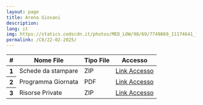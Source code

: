 ```yaml
---
layout: page
title: Arena Giovani
description:
lang: it
img: https://statics.cedscdn.it/photos/MED_LOW/98/69/7749869_11174641_fontanafredda_centro.jpg?webp
permalink: /C8/22-02-2025/
---
```


<table class="table">
  <thead>
    <tr>
      <th scope="col">#</th>
      <th scope="col">Nome File</th>
      <th scope="col">Tipo File</th>
      <th scope="col">Accesso</th>
    </tr>
  </thead>
  <tbody>
    <tr>
      <th scope="row">1</th>
      <td>Schede da stampare </td>
      <td>ZIP </td>
      <td><a href="https://drive.google.com/file/d/1-8LAB67s-x2vem-ZdkxIsxqNzllZCZec/view?usp=sharing">Link Accesso</a></td>
    </tr>
    <tr>
      <th scope="row">2</th>
      <td>Programma Giornata</td>
      <td>PDF </td>
      <td><a href="/assets/programma_oratorio_22_02_2025.pdf">Link Accesso</a></td>
    </tr>
   <tr>
      <th scope="row">3</th>
      <td>Risorse Private </td>
      <td>ZIP </td>
      <td><a href="#accessononconsentito">Link Accesso</a></td>
    </tr>
  </tbody>
</table>

